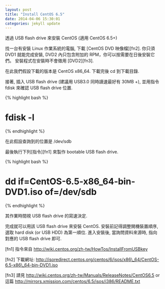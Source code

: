 ```yaml
---
layout: post
title: "Install CentOS 6.5"
date: 2014-04-06 15:30:01
categories: jekyll update
---
```


  透過 USB flash drive 來安裝 CentOS (適用 CentOS 6.5+)
  
  找一台有安裝 Linux 作業系統的電腦, 下載 [CentOS DVD 映像檔][fn2]. 你只須 DVD1 就能完成安裝, DVD2 內只包含附加的 RPM，你可以按需要在日後安裝它們。
  安裝程式在安裝時不會徵用 [DVD2][fn3]. 

  在此我們假設下載的版本是 CentOS x86\_64. 下載完後 cd 到下載目錄. 

  接著, 插入 USB flash drive (建議用 USB3.0 同時讀速最好有 30MB +), 並用指令 fdisk 來確認 USB flash drive 位置.

  {% highlight bash %}

  # fdisk -l
  
  {% endhighlight %}

  在此假設查詢到的位置是 /dev/sdb

  最後執行下列[指令][fn1] 來製作 bootable USB flash drive.

  {% highlight bash %}
  
  # dd if=CentOS-6.5-x86\_64-bin-DVD1.iso of=/dev/sdb
	
  {% endhighlight %}
     
  其作業時間視 USB flash drive 的寫速決定.

  完成就可以用該 USB flash drive 來安裝 CentOS. 安裝前記得調整開機裝置順序, 選取 hard disk (or USB HDD) 為第一順位. 
  進入安裝後, 當詢問資料來源時, 指向對應的 USB flash drive 即可. 

  [fn1] 指令來自 http://wiki.centos.org/zh-tw/HowTos/InstallFromUSBkey

  [fn2] 下載網址: http://isoredirect.centos.org/centos/6/isos/x86\_64/CentOS-6.5-x86\_64-bin-DVD1.iso

  [fn3] 請見 http://wiki.centos.org/zh-tw/Manuals/ReleaseNotes/CentOS6.5 or 這篇 http://mirrors.xmission.com/centos/6.5/isos/i386/README.txt
